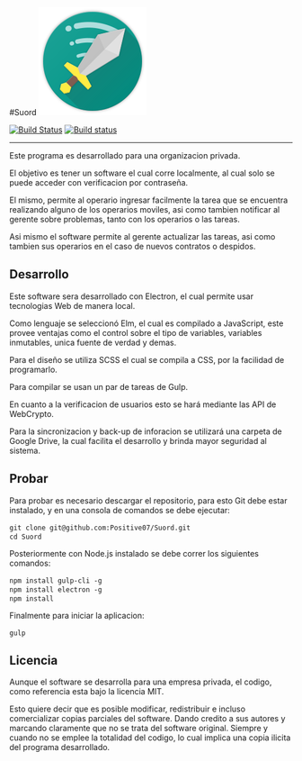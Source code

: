 #Suord
![Icon](https://github.com/Positive07/Suord/raw/master/src/image/icon.png)

[![Build Status](https://travis-ci.org/Positive07/Suord.svg?branch=master)](https://travis-ci.org/Positive07/Suord) [![Build status](https://ci.appveyor.com/api/projects/status/t0l7gvnrengiw1va?svg=true)](https://ci.appveyor.com/project/Positive07/suord)
- - -

Este programa es desarrollado para una organizacion privada.

El objetivo es tener un software el cual corre localmente, al cual solo se puede acceder con verificacion por contraseña.

El mismo, permite al operario ingresar facilmente la tarea que se encuentra realizando alguno de los operarios moviles, asi como tambien notificar al gerente sobre problemas, tanto con los operarios o las tareas.

Asi mismo el software permite al gerente actualizar las tareas, asi como tambien sus operarios en el caso de nuevos contratos o despidos.

## Desarrollo
Este software sera desarrollado con Electron, el cual permite usar tecnologias Web de manera local.

Como lenguaje se seleccionó Elm, el cual es compilado a JavaScript, este provee ventajas como el control sobre el tipo de variables, variables inmutables, unica fuente de verdad y demas.

Para el diseño se utiliza SCSS el cual se compila a CSS, por la facilidad de programarlo.

Para compilar se usan un par de tareas de Gulp.

En cuanto a la verificacion de usuarios esto se hará mediante las API de WebCrypto.

Para la sincronizacion y back-up de inforacion se utilizará una carpeta de Google Drive, la cual facilita el desarrollo y brinda mayor seguridad al sistema.

## Probar

Para probar es necesario descargar el repositorio, para esto Git debe estar instalado, y en una consola de comandos se debe ejecutar:
```Shell
git clone git@github.com:Positive07/Suord.git
cd Suord
```

Posteriormente con Node.js instalado se debe correr los siguientes comandos:
```Shell
npm install gulp-cli -g
npm install electron -g
npm install
```

Finalmente para iniciar la aplicacion:
```Shell
gulp
```

## Licencia
Aunque el software se desarrolla para una empresa privada, el codigo, como referencia esta bajo la licencia MIT.

Esto quiere decir que es posible modificar, redistribuir e incluso comercializar copias parciales del software.
Dando credito a sus autores y marcando claramente que no se trata del software original.
Siempre y cuando no se emplee la totalidad del codigo, lo cual implica una copia ilicita del programa desarrollado.

